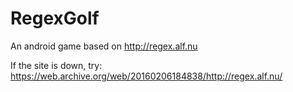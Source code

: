 # RegexGolf

An android game based on http://regex.alf.nu

If the site is down, try:
https://web.archive.org/web/20160206184838/http://regex.alf.nu/